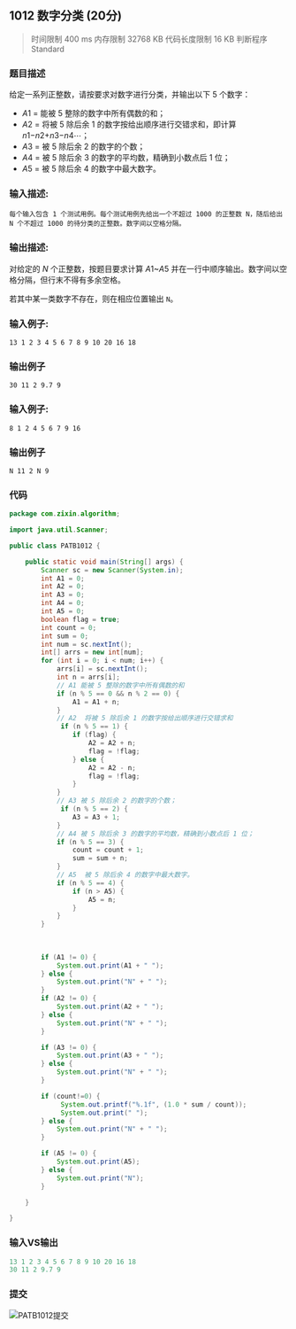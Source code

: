 ## 1012 数字分类 (20分)

> 时间限制 400 ms 内存限制 32768 KB 代码长度限制 16 KB 判断程序 Standard

### 题目描述

给定一系列正整数，请按要求对数字进行分类，并输出以下 5 个数字：

- *A*1 = 能被 5 整除的数字中所有偶数的和；
- *A*2 = 将被 5 除后余 1 的数字按给出顺序进行交错求和，即计算 *n*1−*n*2+*n*3−*n*4⋯；
- *A*3 = 被 5 除后余 2 的数字的个数；
- *A*4 = 被 5 除后余 3 的数字的平均数，精确到小数点后 1 位；
- *A*5 = 被 5 除后余 4 的数字中最大数字。

### **输入描述:**

```
每个输入包含 1 个测试用例。每个测试用例先给出一个不超过 1000 的正整数 N，随后给出 N 个不超过 1000 的待分类的正整数。数字间以空格分隔。
```

### 输出描述:

对给定的 *N* 个正整数，按题目要求计算 *A*1~*A*5 并在一行中顺序输出。数字间以空格分隔，但行末不得有多余空格。

若其中某一类数字不存在，则在相应位置输出 `N`。

### 输入例子:

```
13 1 2 3 4 5 6 7 8 9 10 20 16 18

```

### 输出例子

```
30 11 2 9.7 9

```

### 输入例子:

```
8 1 2 4 5 6 7 9 16

```

### 输出例子

```
N 11 2 N 9
```



### 代码

```java
package com.zixin.algorithm;

import java.util.Scanner;

public class PATB1012 {

	public static void main(String[] args) {
		Scanner sc = new Scanner(System.in);
		int A1 = 0;
		int A2 = 0;
		int A3 = 0;
		int A4 = 0;
		int A5 = 0;
		boolean flag = true;
		int count = 0;
		int sum = 0;
		int num = sc.nextInt();
		int[] arrs = new int[num];
		for (int i = 0; i < num; i++) {
			arrs[i] = sc.nextInt();
			int n = arrs[i];
			// A1 能被 5 整除的数字中所有偶数的和
			if (n % 5 == 0 && n % 2 == 0) {
				A1 = A1 + n;
			}
			// A2  将被 5 除后余 1 的数字按给出顺序进行交错求和
			 if (n % 5 == 1) {
				if (flag) {
					A2 = A2 + n;
					flag = !flag;
				} else {
					A2 = A2 - n;
					flag = !flag;
				}
			}
			// A3 被 5 除后余 2 的数字的个数；
			 if (n % 5 == 2) {
				A3 = A3 + 1;
			}
			// A4 被 5 除后余 3 的数字的平均数，精确到小数点后 1 位；
			if (n % 5 == 3) {
				count = count + 1;
				sum = sum + n;
			}
			// A5  被 5 除后余 4 的数字中最大数字。
			if (n % 5 == 4) {
				if (n > A5) {
					A5 = n;
				}
			}
		}
	
		
		
		if (A1 != 0) {
			System.out.print(A1 + " ");
		} else {
			System.out.print("N" + " ");
		}
		if (A2 != 0) {
			System.out.print(A2 + " ");
		} else {
			System.out.print("N" + " ");
		}

		if (A3 != 0) {
			System.out.print(A3 + " ");
		} else {
			System.out.print("N" + " ");
		}

		if (count!=0) {
			 System.out.printf("%.1f", (1.0 * sum / count));
			 System.out.print(" ");
		} else {
			System.out.print("N" + " ");
		}

		if (A5 != 0) {
			System.out.print(A5);
		} else {
			System.out.print("N");
		}

	}

}


```

### 输入VS输出

```java
13 1 2 3 4 5 6 7 8 9 10 20 16 18
30 11 2 9.7 9
```

### 提交

![PATB1012提交](D:/slpworkspace/github/2020/算法笔记/image/PATB1012提交.png)



